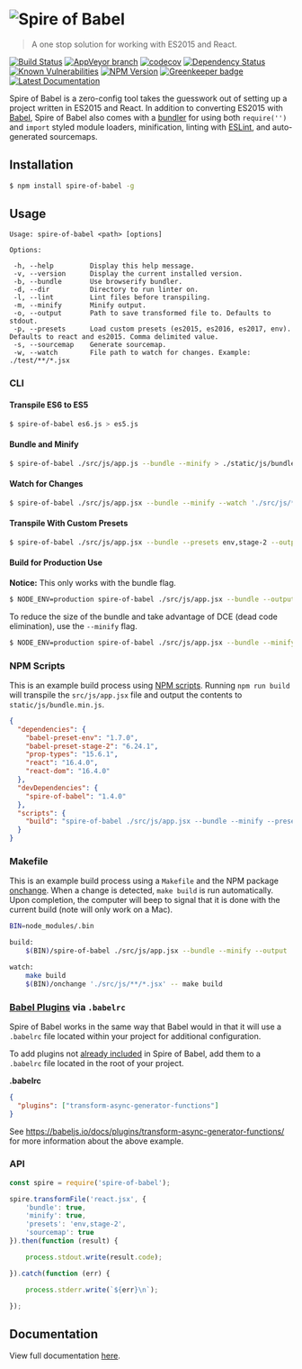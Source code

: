 # ![Spire of Babel](logo.png)

> A one stop solution for working with ES2015 and React.

[![Build Status](https://travis-ci.org/neogeek/spire-of-babel.svg?branch=master)](https://travis-ci.org/neogeek/spire-of-babel)
[![AppVeyor branch](https://img.shields.io/appveyor/ci/neogeek/spire-of-babel/master.svg)](https://ci.appveyor.com/project/neogeek/spire-of-babel)
[![codecov](https://img.shields.io/codecov/c/github/neogeek/spire-of-babel/master.svg)](https://codecov.io/gh/neogeek/spire-of-babel)
[![Dependency Status](https://david-dm.org/neogeek/spire-of-babel.svg)](https://david-dm.org/neogeek/spire-of-babel)
[![Known Vulnerabilities](https://snyk.io/test/npm/spire-of-babel/badge.svg)](https://snyk.io/test/npm/spire-of-babel)
[![NPM Version](http://img.shields.io/npm/v/spire-of-babel.svg?style=flat)](https://www.npmjs.org/package/spire-of-babel)
[![Greenkeeper badge](https://badges.greenkeeper.io/neogeek/spire-of-babel.svg)](https://greenkeeper.io/)
[![Latest Documentation](https://doxdox.org/images/badge-flat.svg)](https://doxdox.org/neogeek/spire-of-babel)

Spire of Babel is a zero-config tool takes the guesswork out of setting up a project written in ES2015 and React. In addition to converting ES2015 with [Babel](https://babeljs.io/), Spire of Babel also comes with a [bundler](https://github.com/babel/babelify) for using both `require('')` and `import` styled module loaders, minification, linting with [ESLint](http://eslint.org/), and auto-generated sourcemaps.

## Installation

```bash
$ npm install spire-of-babel -g
```

## Usage

```
Usage: spire-of-babel <path> [options]

Options:

 -h, --help         Display this help message.
 -v, --version      Display the current installed version.
 -b, --bundle       Use browserify bundler.
 -d, --dir          Directory to run linter on.
 -l, --lint         Lint files before transpiling.
 -m, --minify       Minify output.
 -o, --output       Path to save transformed file to. Defaults to stdout.
 -p, --presets      Load custom presets (es2015, es2016, es2017, env). Defaults to react and es2015. Comma delimited value.
 -s, --sourcemap    Generate sourcemap.
 -w, --watch        File path to watch for changes. Example: ./test/**/*.jsx
```

### CLI

#### Transpile ES6 to ES5

```bash
$ spire-of-babel es6.js > es5.js
```

#### Bundle and Minify

```bash
$ spire-of-babel ./src/js/app.js --bundle --minify > ./static/js/bundle.min.js
```

#### Watch for Changes

```bash
$ spire-of-babel ./src/js/app.jsx --bundle --minify --watch './src/js/**/*.jsx' --output ./static/js/bundle.min.js
```

#### Transpile With Custom Presets

```bash
$ spire-of-babel ./src/js/app.jsx --bundle --presets env,stage-2 --output ./static/js/bundle.min.js
```

#### Build for Production Use

**Notice:** This only works with the bundle flag.

```bash
$ NODE_ENV=production spire-of-babel ./src/js/app.jsx --bundle --output ./static/js/bundle.min.js
```

To reduce the size of the bundle and take advantage of DCE (dead code elimination), use the `--minify` flag.

```bash
$ NODE_ENV=production spire-of-babel ./src/js/app.jsx --bundle --minify --output ./static/js/bundle.min.js
```

### NPM Scripts

This is an example build process using [NPM scripts](https://docs.npmjs.com/misc/scripts). Running `npm run build` will transpile the `src/js/app.jsx` file and output the contents to `static/js/bundle.min.js`.

```json
{
  "dependencies": {
    "babel-preset-env": "1.7.0",
    "babel-preset-stage-2": "6.24.1",
    "prop-types": "15.6.1",
    "react": "16.4.0",
    "react-dom": "16.4.0"
  },
  "devDependencies": {
    "spire-of-babel": "1.4.0"
  },
  "scripts": {
    "build": "spire-of-babel ./src/js/app.jsx --bundle --minify --presets env,stage-2 --output ./static/js/bundle.min.js"
  }
}
```

### Makefile

This is an example build process using a `Makefile` and the NPM package [onchange](https://www.npmjs.com/package/onchange). When a change is detected, `make build` is run automatically. Upon completion, the computer will beep to signal that it is done with the current build (note will only work on a Mac).

```bash
BIN=node_modules/.bin

build:
	$(BIN)/spire-of-babel ./src/js/app.jsx --bundle --minify --output ./static/js/bundle.min.js && tput bel

watch:
	make build
	$(BIN)/onchange './src/js/**/*.jsx' -- make build
```

### [Babel Plugins](https://babeljs.io/docs/plugins/) via `.babelrc`

Spire of Babel works in the same way that Babel would in that it will use a `.babelrc` file located within your project for additional configuration.

To add plugins not [already included](package.json) in Spire of Babel, add them to a `.babelrc` file located in the root of your project.

**.babelrc**

```json
{
  "plugins": ["transform-async-generator-functions"]
}
```

See <https://babeljs.io/docs/plugins/transform-async-generator-functions/> for more information about the above example.

### API

```javascript
const spire = require('spire-of-babel');

spire.transformFile('react.jsx', {
    'bundle': true,
    'minify': true,
    'presets': 'env,stage-2',
    'sourcemap': true
}).then(function (result) {

    process.stdout.write(result.code);

}).catch(function (err) {

    process.stderr.write(`${err}\n`);

});
```

## Documentation

View full documentation [here](https://doxdox.org/neogeek/spire-of-babel).
